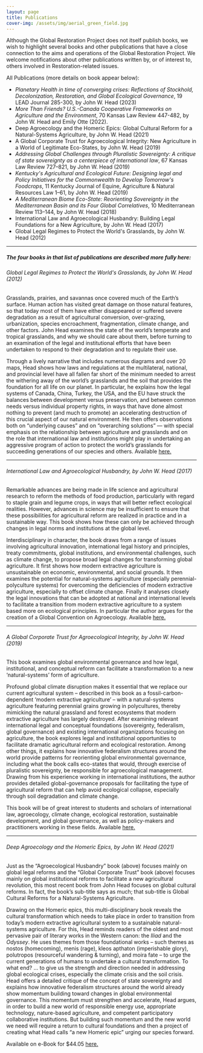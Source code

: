 ```yaml
---
layout: page
title: Publications 
cover-img: /assets/img/aerial_green_field.jpg
---
```


Although the Global Restoration Project does not itself publish books, we wish to highlight several books and other pubplications that have a close connection to the aims and operations of the Global Restoration Project.  We welcome notifications about other publications written by, or of interest to, others involved in Restoration-related issues.

All Publications (more details on book appear below):
* *Planetary Health in time of converging crises: Reflections of Stockhold, Decolonization, Restoration, and Global Ecological Governance*, 19 LEAD Journal 285-300, by John W. Head (2023)
* *More Than Friends? U.S.-Canada Cooperative Frameworks on Agriculture and the Environment*, 70 Kansas Law Review 447-482, by John W. Head and Emily Otte (2022).
* Deep Agroecology and the Homeric Epics: Global Cultural Reform for a Natural-Systems Agriculture, by John W. Head (2021)
* A Global Corporate Trust for Agroecological Integrity: New Agriculture in a World of Legitimate Eco-States, by John W. Head (2019)
* *Addressing Global Challenges through Pluralistic Sovereignty: A critique of state sovereignty as a centerpiece of international law*, 67 Kansas Law Review 727–821, by John W. Head (2019)
* *Kentucky's Agricultural and Ecological Future: Designing legal and Policy Initiatives for the Commonwealth to Develop Tomorrow's Foodcrops*, 11 Kentucky Journal of Equine, Agriculture & Natural Resources Law 1–61, by John W. Head (2019)
* *A Mediterranean Biome Eco-State: Reorienting Sovereignty in the Mediterranean Basin and its Four Global Correlatives*, 10 Mediterranean Review 113–144, by John W. Head (2018)
* International Law and Agroecological Husbandry: Building Legal Foundations for a New Agriculture, by John W. Head (2017)
* Global Legal Regimes to Protect the World's Grasslands, by John W. Head (2012)

---
##### The four books in that list of publications are described more fully here:

###### Global Legal Regimes to Protect the World's Grasslands, by John W. Head (2012)
Grasslands, prairies, and savannas once covered much of the Earth’s surface. Human action has visited great damage on those natural features, so that today 
most of them have either disappeared or suffered severe degradation as a result of agricultural conversion, over-grazing, urbanization, species encroachment, 
fragmentation, climate change, and other factors. John Head examines the state of the world’s temperate and tropical grasslands, and why we should care about them, 
before turning to an examination of the legal and institutional efforts that have been undertaken to respond to their degradation and to regulate their use.

Through a lively narrative that includes numerous diagrams and over 20 maps, Head shows how laws and regulations at the multilateral, national, and provincial level 
have all fallen far short of the minimum needed to arrest the withering away of the world’s grasslands and the soil that provides the foundation for all life on our 
planet. In particular, he explains how the legal systems of Canada, China, Turkey, the USA, and the EU have struck the balances between development versus preservation, 
and between common needs versus individual property rights, in ways that have done almost nothing to prevent (and much to promote) an accelerating destruction of this 
crucial aspect of our natural environment. He then offers observations both on “underlying causes” and on “overarching solutions” — with special emphasis on the 
relationship between agriculture and grasslands and on the role that international law and institutions might play in undertaking an aggressive program of action to 
protect the world’s grasslands for succeeding generations of our species and others.
Available [here.](https://cap-press.com/books/isbn/9781594609671/Global-Legal-Regimes-to-Protect-the-Worlds-Grasslands)

---

###### International Law and Agroecological Husbandry, by John W. Head (2017)
Remarkable advances are being made in life science and agricultural research to reform the methods of food production, particularly with regard to staple grain and legume crops, in ways that will better reflect ecological realities. However, advances in science may be insufficient to ensure that these possibilities for agricultural reform are realized in practice and in a sustainable way. This book shows how these can only be achieved through changes in legal norms and institutions at the global level. 

Interdisciplinary in character, the book draws from a range of issues involving agricultural innovation, international legal history and principles, treaty commitments, global institutions, and environmental challenges, such as climate change, to propose broad legal changes for transforming global agriculture. It first shows how modern extractive agriculture is unsustainable on economic, environmental, and social grounds. It then examines the potential for natural-systems agriculture (especially perennial-polyculture systems) for overcoming the deficiencies of modern extractive agriculture, especially to offset climate change. Finally it analyses closely the legal innovations that can be adopted at national and international levels to facilitate a transition from modern extractive agriculture to a system based more on ecological principles. In particular the author argues for the creation of a Global Convention on Agroecology.
Available [here.](https://www.routledge.com/International-Law-and-Agroecological-Husbandry-Building-legal-foundations/Head/p/book/9780367029876)

---

###### A Global Corporate Trust for Agroecological Integrity, by John W. Head (2019)
This book examines global environmental governance and how legal, institutional, and conceptual reform can facilitate a transformation to a new ‘natural-systems’ form of agriculture.

Profound global climate disruption makes it essential that we replace our current agricultural system – described in this book as a fossil-carbon-dependent ‘modern extractive agriculture’ – with a natural-systems agriculture featuring perennial grains growing in polycultures, thereby mimicking the natural grassland and forest ecosystems that modern extractive agriculture has largely destroyed. After examining relevant international legal and conceptual foundations (sovereignty, federalism, global governance) and existing international organizations focusing on agriculture, the book explores legal and institutional opportunities to facilitate dramatic agricultural reform and ecological restoration. Among other things, it explains how innovative federalism structures around the world provide patterns for reorienting global environmental governance, including what the book calls eco-states that would, through exercise of pluralistic sovereignty, be responsible for agroecological management. Drawing from his experience working in international institutions, the author provides detailed global-governance proposals for facilitating the type of agricultural reform that can help avoid ecological collapse, especially through soil degradation and climate change.

This book will be of great interest to students and scholars of international law, agroecology, climate change, ecological restoration, sustainable development, and global governance, as well as policy-makers and practitioners working in these fields.
Available [here.](https://www.routledge.com/A-Global-Corporate-Trust-for-Agroecological-Integrity-New-Agriculture-in/Head/p/book/9780367252557)

---

###### Deep Agroecology and the Homeric Epics,  by John W. Head (2021)
Just as the “Agroecological Husbandry” book (above) focuses mainly on global legal reforms and the “Global Corporate Trust” book (above) focuses mainly on global institutional reforms to facilitate a new agricultural revolution, this most recent book from John Head focuses on global cultural reforms.  In fact, the book’s sub-title says as much; that sub-title is Global Cultural Reforms for a Natural-Systems Agriculture. 

Drawing on the Homeric epics, this multi-disciplinary book reveals the cultural transformation which needs to take place in order to transition from today’s modern extractive agricultural system to a sustainable natural-systems agriculture.  For this, Head reminds readers of the oldest and most pervasive pair of literary works in the Western canon:  the *Iliad* and the *Odyssey*.  He uses themes from those foundational works – such themes as nostos (homecoming), menis (rage), kleos apthaton (imperishable glory), polutropos (resourceful wandering & turning), and moira fate – to urge the current generations of humans to undertake a cultural transformation.  To what end?  ... to give us the strength and direction needed in addressing global ecological crises, especially the climate crisis and the soil crisis.  Head offers a detailed critique of the concept of state sovereignty and explains how innovative federalism structures around the world already show momentum building toward changes in global environmental governance.  This momentum must strengthen and accelerate, Head argues, in order to build a new world of responsible energy use, appropriate technology, nature-based agriculture, and competent participatory collaborative institutions.  But building such momentum and the new world we need will require a return to cultural foundations and then a project of creating what Head calls “a new Homeric epic” urging our species forward. 

Available on e-Book for $44.05 [here.](https://www.routledge.com/Deep-Agroecology-and-the-Homeric-Epics-Global-Cultural-Reforms-for-a-Natural-Systems/Head/p/book/9780367622190)
